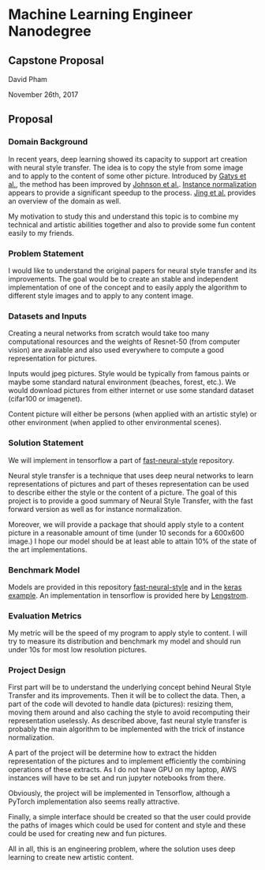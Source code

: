 # Machine Learning Engineer Nanodegree
## Capstone Proposal

David Pham

November 26th, 2017

## Proposal

### Domain Background

In recent years, deep learning showed its capacity to support art creation with
neural style transfer. The idea is to copy the style from some image and to
apply to the content of some other picture. Introduced by [Gatys et
al.](https://arxiv.org/abs/1508.06576), the method has been improved by [Johnson
et al.](http://cs.stanford.edu/people/jcjohns/eccv16/). [Instance
normalization](https://arxiv.org/abs/1607.08022) appears to provide a
significant speedup to the process. [Jing et
al.](https://arxiv.org/abs/1705.04058) provides an overview of the domain as
well.
 
My motivation to study this and understand this topic is to combine my technical and artistic abilities together and also to provide some fun content easily to my friends.

### Problem Statement

I would like to understand the original papers for neural style transfer and its
improvements. The goal would be to create an stable and independent
implementation of one of the concept and to easily apply the algorithm to
different style images and to apply to any content image.

### Datasets and Inputs

Creating a neural networks from scratch would take too many computational
resources and the weights of Resnet-50 (from computer vision) are available and
also used everywhere to compute a good representation for pictures. 

Inputs would jpeg pictures. Style would be typically from famous paints or maybe
some standard natural environment (beaches, forest, etc.). We would download
pictures from either internet or use some standard dataset (cifar100 or imagenet).

Content picture will either be persons (when applied with an artistic style) or
other environment (when applied to other environmental scenes).

### Solution Statement

We will implement in tensorflow a part of
[fast-neural-style](https://github.com/jcjohnson/fast-neural-style) repository.

Neural style transfer is a technique that uses deep neural networks to learn
representations of pictures and part of theses representation can be used to
describe either the style or the content of a picture. The goal of this project
is to provide a good summary of Neural Style Transfer, with the fast forward
version as well as for instance normalization.

Moreover, we will provide a package that should apply style to a content picture
in a reasonable amount of time (under 10 seconds for a 600x600 image.) I hope
our model should be at least able to attain 10% of the state of the art
implementations.

### Benchmark Model

Models are provided in this repository
[fast-neural-style](https://github.com/jcjohnson/fast-neural-style) and in the
[keras
example](https://github.com/fchollet/keras/blob/master/examples/neural_style_transfer.py).
An implementation in tensorflow is provided here by
[Lengstrom](https://github.com/lengstrom/fast-style-transfer).


### Evaluation Metrics

My metric will be the speed of my program to apply style to content. I will try
to measure its distribution and benchmark my model and should run under 10s for
most low resolution pictures. 

### Project Design

First part will be to understand the underlying concept behind Neural Style
Transfer and its improvements. Then it will be to collect the data. Then, a part
of the code will devoted to handle data (pictures): resizing them, moving them
around and also caching the style to avoid recomputing their representation
uselessly. As described above, fast neural style transfer is probably the main
algorithm to be implemented with the trick of instance normalization.

A part of the project will be determine how to extract the hidden representation
of the pictures and to implement efficiently the combining operations of these
extracts. As I do not have GPU on my laptop, AWS instances will have to be set
and run jupyter notebooks from there.

Obviously, the project will be implemented in Tensorflow, although a PyTorch
implementation also seems really attractive.

Finally, a simple interface should be created so that the user could provide the
paths of images which could be used for content and style and these could be
used for creating new and fun pictures.

All in all, this is an engineering problem, where the solution uses deep
learning to create new artistic content. 
